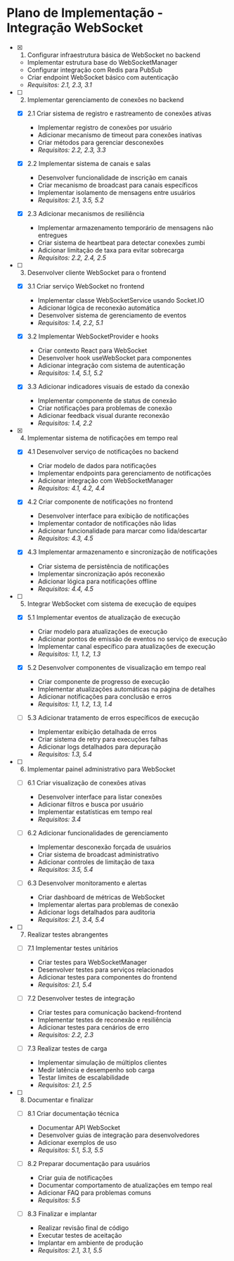 # Plano de Implementação - Integração WebSocket

- [x] 1. Configurar infraestrutura básica de WebSocket no backend


  - Implementar estrutura base do WebSocketManager
  - Configurar integração com Redis para PubSub
  - Criar endpoint WebSocket básico com autenticação
  - _Requisitos: 2.1, 2.3, 3.1_

- [ ] 2. Implementar gerenciamento de conexões no backend
  - [x] 2.1 Criar sistema de registro e rastreamento de conexões ativas


    - Implementar registro de conexões por usuário
    - Adicionar mecanismo de timeout para conexões inativas
    - Criar métodos para gerenciar desconexões
    - _Requisitos: 2.2, 2.3, 3.3_

  - [x] 2.2 Implementar sistema de canais e salas


    - Desenvolver funcionalidade de inscrição em canais
    - Criar mecanismo de broadcast para canais específicos
    - Implementar isolamento de mensagens entre usuários
    - _Requisitos: 2.1, 3.5, 5.2_

  - [x] 2.3 Adicionar mecanismos de resiliência



    - Implementar armazenamento temporário de mensagens não entregues
    - Criar sistema de heartbeat para detectar conexões zumbi
    - Adicionar limitação de taxa para evitar sobrecarga
    - _Requisitos: 2.2, 2.4, 2.5_

- [ ] 3. Desenvolver cliente WebSocket para o frontend
  - [x] 3.1 Criar serviço WebSocket no frontend


    - Implementar classe WebSocketService usando Socket.IO
    - Adicionar lógica de reconexão automática
    - Desenvolver sistema de gerenciamento de eventos
    - _Requisitos: 1.4, 2.2, 5.1_

  - [x] 3.2 Implementar WebSocketProvider e hooks




    - Criar contexto React para WebSocket
    - Desenvolver hook useWebSocket para componentes
    - Adicionar integração com sistema de autenticação
    - _Requisitos: 1.4, 5.1, 5.2_

  - [x] 3.3 Adicionar indicadores visuais de estado da conexão




    - Implementar componente de status de conexão
    - Criar notificações para problemas de conexão
    - Adicionar feedback visual durante reconexão
    - _Requisitos: 1.4, 2.2_

- [x] 4. Implementar sistema de notificações em tempo real



  - [x] 4.1 Desenvolver serviço de notificações no backend


    - Criar modelo de dados para notificações
    - Implementar endpoints para gerenciamento de notificações
    - Adicionar integração com WebSocketManager
    - _Requisitos: 4.1, 4.2, 4.4_

  - [x] 4.2 Criar componente de notificações no frontend


    - Desenvolver interface para exibição de notificações
    - Implementar contador de notificações não lidas
    - Adicionar funcionalidade para marcar como lida/descartar
    - _Requisitos: 4.3, 4.5_

  - [x] 4.3 Implementar armazenamento e sincronização de notificações


    - Criar sistema de persistência de notificações
    - Implementar sincronização após reconexão
    - Adicionar lógica para notificações offline
    - _Requisitos: 4.4, 4.5_

- [ ] 5. Integrar WebSocket com sistema de execução de equipes
  - [x] 5.1 Implementar eventos de atualização de execução


    - Criar modelo para atualizações de execução
    - Adicionar pontos de emissão de eventos no serviço de execução
    - Implementar canal específico para atualizações de execução
    - _Requisitos: 1.1, 1.2, 1.3_



  - [x] 5.2 Desenvolver componentes de visualização em tempo real





    - Criar componente de progresso de execução
    - Implementar atualizações automáticas na página de detalhes
    - Adicionar notificações para conclusão e erros
    - _Requisitos: 1.1, 1.2, 1.3, 1.4_

  - [ ] 5.3 Adicionar tratamento de erros específicos de execução
    - Implementar exibição detalhada de erros
    - Criar sistema de retry para execuções falhas
    - Adicionar logs detalhados para depuração
    - _Requisitos: 1.3, 5.4_

- [ ] 6. Implementar painel administrativo para WebSocket
  - [ ] 6.1 Criar visualização de conexões ativas
    - Desenvolver interface para listar conexões
    - Adicionar filtros e busca por usuário
    - Implementar estatísticas em tempo real
    - _Requisitos: 3.4_

  - [ ] 6.2 Adicionar funcionalidades de gerenciamento
    - Implementar desconexão forçada de usuários
    - Criar sistema de broadcast administrativo
    - Adicionar controles de limitação de taxa
    - _Requisitos: 3.5, 5.4_

  - [ ] 6.3 Desenvolver monitoramento e alertas
    - Criar dashboard de métricas de WebSocket
    - Implementar alertas para problemas de conexão
    - Adicionar logs detalhados para auditoria
    - _Requisitos: 2.1, 3.4, 5.4_

- [ ] 7. Realizar testes abrangentes
  - [ ] 7.1 Implementar testes unitários
    - Criar testes para WebSocketManager
    - Desenvolver testes para serviços relacionados
    - Adicionar testes para componentes do frontend
    - _Requisitos: 2.1, 5.4_

  - [ ] 7.2 Desenvolver testes de integração
    - Criar testes para comunicação backend-frontend
    - Implementar testes de reconexão e resiliência
    - Adicionar testes para cenários de erro
    - _Requisitos: 2.2, 2.3_

  - [ ] 7.3 Realizar testes de carga
    - Implementar simulação de múltiplos clientes
    - Medir latência e desempenho sob carga
    - Testar limites de escalabilidade
    - _Requisitos: 2.1, 2.5_

- [ ] 8. Documentar e finalizar
  - [ ] 8.1 Criar documentação técnica
    - Documentar API WebSocket
    - Desenvolver guias de integração para desenvolvedores
    - Adicionar exemplos de uso
    - _Requisitos: 5.1, 5.3, 5.5_

  - [ ] 8.2 Preparar documentação para usuários
    - Criar guia de notificações
    - Documentar comportamento de atualizações em tempo real
    - Adicionar FAQ para problemas comuns
    - _Requisitos: 5.5_

  - [ ] 8.3 Finalizar e implantar
    - Realizar revisão final de código
    - Executar testes de aceitação
    - Implantar em ambiente de produção
    - _Requisitos: 2.1, 3.1, 5.5_
